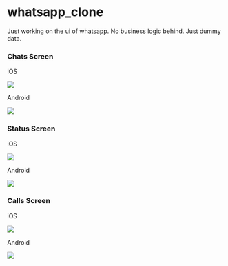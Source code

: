 # whatsapp_clone

Just working on the ui of whatsapp. No business logic behind. Just dummy data.

### Chats Screen

iOS

![](assets/images/ss/0.png)

Android

![](assets/images/ss/0a.png)

### Status Screen

iOS

![](assets/images/ss/1.png)

Android

![](assets/images/ss/1a.png)

### Calls Screen

iOS

![](assets/images/ss/2.png)

Android

![](assets/images/ss/2a.png)
